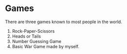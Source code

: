 # Games
There are three games known to most people in the world.
1) Rock-Paper-Scissors
2) Heads or Tails
3) Number Guessing Game
4) Basic War Game made by myself.

